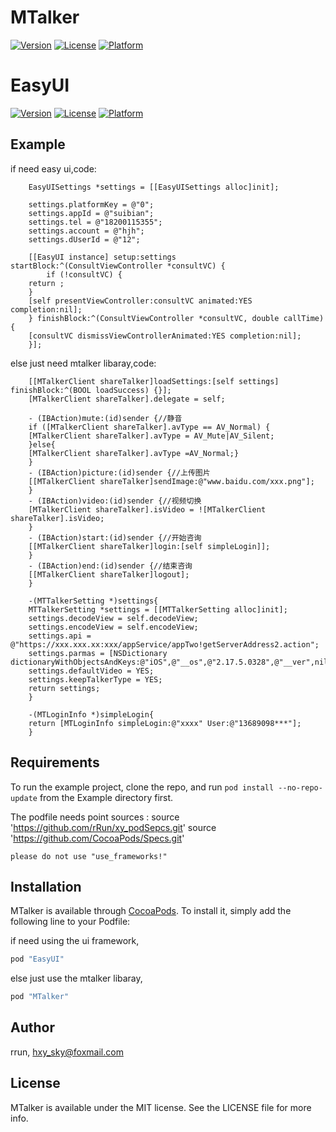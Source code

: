 # MTalker

[![Version](https://img.shields.io/cocoapods/v/MTalker.svg?style=flat)](https://github.com/rRun/xy_podSepcs/tree/master/MTalker)
[![License](https://img.shields.io/cocoapods/l/MTalker.svg?style=flat)](https://github.com/rRun/xy_podSepcs/tree/master/MTalker)
[![Platform](https://img.shields.io/cocoapods/p/MTalker.svg?style=flat)](https://github.com/rRun/xy_podSepcs/tree/master/MTalker)

# EasyUI

[![Version](https://img.shields.io/cocoapods/v/MTalker.svg?style=flat)](https://github.com/rRun/xy_podSepcs/tree/master/EasyUI/)
[![License](https://img.shields.io/cocoapods/l/MTalker.svg?style=flat)](https://github.com/rRun/xy_podSepcs/tree/master/EasyUI/)
[![Platform](https://img.shields.io/cocoapods/p/MTalker.svg?style=flat)](https://github.com/rRun/xy_podSepcs/tree/master/EasyUI/)


## Example
if need easy ui,code:



        EasyUISettings *settings = [[EasyUISettings alloc]init];

        settings.platformKey = @"0";
        settings.appId = @"suibian";
        settings.tel = @"18200115355";
        settings.account = @"hjh";
        settings.dUserId = @"12";

        [[EasyUI instance] setup:settings startBlock:^(ConsultViewController *consultVC) {
            if (!consultVC) {
        return ;
        }
        [self presentViewController:consultVC animated:YES completion:nil];
        } finishBlock:^(ConsultViewController *consultVC, double callTime) {
        [consultVC dismissViewControllerAnimated:YES completion:nil];
        }];



else just need mtalker libaray,code:



        [[MTalkerClient shareTalker]loadSettings:[self settings] finishBlock:^(BOOL loadSuccess) {}];
        [MTalkerClient shareTalker].delegate = self;

        - (IBAction)mute:(id)sender {//静音
        if ([MTalkerClient shareTalker].avType == AV_Normal) {
        [MTalkerClient shareTalker].avType = AV_Mute|AV_Silent;
        }else{
        [MTalkerClient shareTalker].avType =AV_Normal;}
        }
        - (IBAction)picture:(id)sender {//上传图片
        [[MTalkerClient shareTalker]sendImage:@"www.baidu.com/xxx.png"];
        }
        - (IBAction)video:(id)sender {//视频切换
        [MTalkerClient shareTalker].isVideo = ![MTalkerClient shareTalker].isVideo;
        }
        - (IBAction)start:(id)sender {//开始咨询
        [[MTalkerClient shareTalker]login:[self simpleLogin]];
        }
        - (IBAction)end:(id)sender {//结束咨询
        [[MTalkerClient shareTalker]logout];
        }

        -(MTTalkerSetting *)settings{
        MTTalkerSetting *settings = [[MTTalkerSetting alloc]init];
        settings.decodeView = self.decodeView;
        settings.encodeView = self.encodeView;
        settings.api = @"https://xxx.xxx.xx:xxx/appService/appTwo!getServerAddress2.action";
        settings.parmas = [NSDictionary dictionaryWithObjectsAndKeys:@"iOS",@"__os",@"2.17.5.0328",@"__ver",nil];
        settings.defaultVideo = YES;
        settings.keepTalkerType = YES;
        return settings;
        } 

        -(MTLoginInfo *)simpleLogin{
        return [MTLoginInfo simpleLogin:@"xxxx" User:@"13689098***"];
        }



## Requirements


To run the example project, clone the repo, and run `pod install --no-repo-update` from the Example directory first.

The podfile needs point sources :
    source 'https://github.com/rRun/xy_podSepcs.git'
    source 'https://github.com/CocoaPods/Specs.git'
    
    please do not use "use_frameworks!"

## Installation

MTalker is available through [CocoaPods](http://cocoapods.org). To install
it, simply add the following line to your Podfile:

if need using the ui framework,


```ruby
pod "EasyUI" 
```
else just use the mtalker libaray,

```ruby
pod "MTalker" 
```

## Author

rrun, hxy_sky@foxmail.com

## License

MTalker is available under the MIT license. See the LICENSE file for more info.
